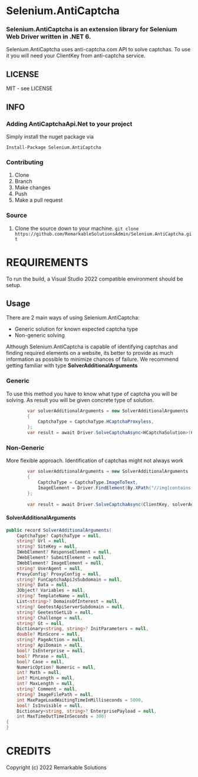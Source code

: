 # Selenium.AntiCaptcha

### Selenium.AntiCaptcha is an extension library for Selenium Web Driver written in .NET 6. 

Selenium.AntiCaptcha uses anti-captcha.com API to solve captchas. To use it you will need your ClientKey from anti-captcha service.

## LICENSE

MIT - see LICENSE

## INFO

### Adding AntiCaptchaApi.Net to your project

Simply install the nuget package via

`Install-Package Selenium.AntiCaptcha`

### Contributing

1. Clone
1. Branch
1. Make changes
1. Push
1. Make a pull request

### Source

1. Clone the source down to your machine.
   `git clone https://github.com/RemarkableSolutionsAdmin/Selenium.AntiCaptcha.git`
   
# REQUIREMENTS

To run the build, a Visual Studio 2022 compatible environment should be setup.

## Usage

There are 2 main ways of using Selenium.AntiCaptcha:
- Generic solution for known expected captcha type
- Non-generic solving

Although Selenium.AntiCaptcha is capable of identifying captchas and finding required elements on a website,  its better to provide as much information as possible to minimize chances of failure. 
We recommend getting familiar with type **SolverAdditionalArguments**

### Generic
To use this method you have to know what type of captcha you will be solving. As result you will be given concrete type of solution.

```csharp
        var solverAdditionalArguments = new SolverAdditionalArguments
        {
            CaptchaType = CaptchaType.HCaptchaProxyless,
        };
        var result = await Driver.SolveCaptchaAsync<HCaptchaSolution>(ClientKey, solverAdditionalArguments);
```
        
     
### Non-Generic
More flexible approach. Identification of captchas might not always work

```csharp
        var solverAdditionalArguments = new SolverAdditionalArguments
        {
            CaptchaType = CaptchaType.ImageToText,
            ImageElement = Driver.FindElement(By.XPath("//img[contains(@class, 'captcha')]"))
        };
        
        var result = await Driver.SolveCaptchaAsync(ClientKey, solverAdditionalArguments);
```

#### SolverAdditionalArguments

```csharp
public record SolverAdditionalArguments(
    CaptchaType? CaptchaType = null,
    string? Url = null,
    string? SiteKey = null,
    IWebElement? ResponseElement = null,
    IWebElement? SubmitElement = null,
    IWebElement? ImageElement = null,
    string? UserAgent = null,
    ProxyConfig? ProxyConfig = null,
    string? FunCaptchaApiJsSubdomain = null,
    string? Data = null,
    JObject? Variables = null,
    string? TemplateName = null,
    List<string>? DomainsOfInterest = null,
    string? GeetestApiServerSubdomain = null,
    string? GeetestGetLib = null,
    string? Challenge = null,
    string? Gt = null,
    Dictionary<string, string>? InitParameters = null,
    double? MinScore = null,
    string? PageAction = null,
    string? ApiDomain = null,
    bool? IsEnterprise = null,
    bool? Phrase = null,
    bool? Case = null,
    NumericOption? Numeric = null,
    int? Math = null,
    int? MinLength = null,
    int? MaxLength = null,
    string? Comment = null,
    string? ImageFilePath = null,
    int MaxPageLoadWaitingTimeInMilliseconds = 5000,
    bool? IsInvisible = null,
    Dictionary<string, string>? EnterprisePayload = null,
    int MaxTimeOutTimeInSeconds = 300)
{
}
```

# CREDITS

Copyright (c) 2022 Remarkable Solutions
